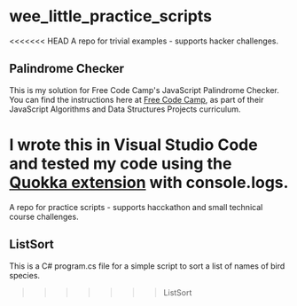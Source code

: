 # wee_little_practice_scripts
<<<<<<< HEAD
A repo for trivial examples - supports hacker challenges. 

## Palindrome Checker
This is my solution for  Free Code Camp's JavaScript Palindrome Checker.
You can find the instructions here at [Free Code Camp](https://www.freecodecamp.org/learn/javascript-algorithms-and-data-structures/javascript-algorithms-and-data-structures-projects/palindrome-checker), as part of their JavaScript Algorithms and Data Structures Projects curriculum.

I wrote this in Visual Studio Code and tested my code using the [Quokka extension](https://quokkajs.com/) with console.logs.
=======
A repo for practice scripts - supports hacckathon and small technical course challenges.  

## ListSort
This is a C# program.cs file for a simple script to sort a list of names of bird species.
>>>>>>> ListSort
